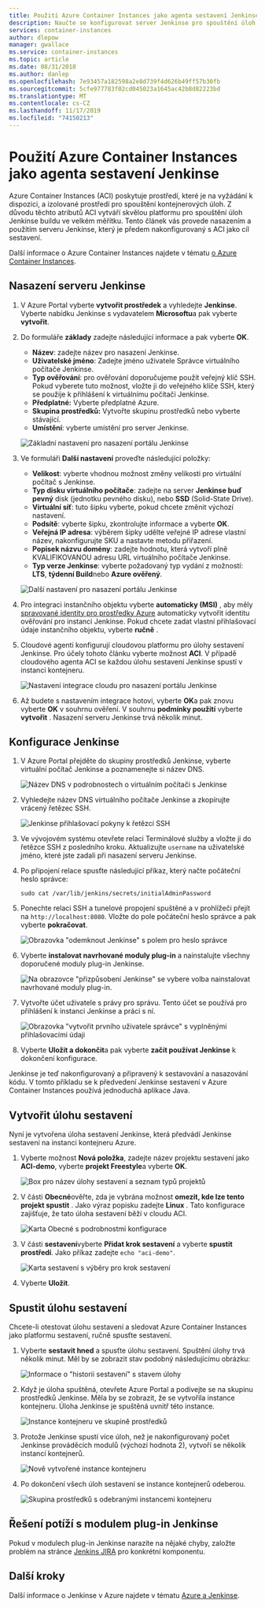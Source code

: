 ```yaml
---
title: Použití Azure Container Instances jako agenta sestavení Jenkinse
description: Naučte se konfigurovat server Jenkinse pro spouštění úloh sestavení na vyžádání v Azure Container Instances
services: container-instances
author: dlepow
manager: gwallace
ms.service: container-instances
ms.topic: article
ms.date: 08/31/2018
ms.author: danlep
ms.openlocfilehash: 7e93457a182598a2e8d739f4d626b49ff57b30fb
ms.sourcegitcommit: 5cfe977783f02cd045023a1645ac42b8d82223bd
ms.translationtype: MT
ms.contentlocale: cs-CZ
ms.lasthandoff: 11/17/2019
ms.locfileid: "74150213"
---
```

# <a name="use-azure-container-instances-as-a-jenkins-build-agent"></a>Použití Azure Container Instances jako agenta sestavení Jenkinse

Azure Container Instances (ACI) poskytuje prostředí, které je na vyžádání k dispozici, a izolované prostředí pro spouštění kontejnerových úloh. Z důvodu těchto atributů ACI vytváří skvělou platformu pro spouštění úloh Jenkinse buildu ve velkém měřítku. Tento článek vás provede nasazením a použitím serveru Jenkinse, který je předem nakonfigurovaný s ACI jako cíl sestavení.

Další informace o Azure Container Instances najdete v tématu [o Azure Container Instances][about-aci].

## <a name="deploy-a-jenkins-server"></a>Nasazení serveru Jenkinse

1. V Azure Portal vyberte **vytvořit prostředek** a vyhledejte **Jenkinse**. Vyberte nabídku Jenkinse s vydavatelem **Microsoftu**a pak vyberte **vytvořit**.

2. Do formuláře **základy** zadejte následující informace a pak vyberte **OK**.

   - **Název**: zadejte název pro nasazení Jenkinse.
   - **Uživatelské jméno**: Zadejte jméno uživatele Správce virtuálního počítače Jenkinse.
   - **Typ ověřování**: pro ověřování doporučujeme použít veřejný klíč SSH. Pokud vyberete tuto možnost, vložte ji do veřejného klíče SSH, který se použije k přihlášení k virtuálnímu počítači Jenkinse.
   - **Předplatné:** Vyberte předplatné Azure.
   - **Skupina prostředků:** Vytvořte skupinu prostředků nebo vyberte stávající.
   - **Umístění**: vyberte umístění pro server Jenkinse.

   ![Základní nastavení pro nasazení portálu Jenkinse](./media/container-instances-jenkins/jenkins-portal-01.png)

3. Ve formuláři **Další nastavení** proveďte následující položky:

   - **Velikost**: vyberte vhodnou možnost změny velikosti pro virtuální počítač s Jenkinse.
   - **Typ disku virtuálního počítače**: zadejte na server **Jenkinse buď pevný** disk (jednotku pevného disku), nebo **SSD** (Solid-State Drive).
   - **Virtuální síť**: tuto šipku vyberte, pokud chcete změnit výchozí nastavení.
   - **Podsítě**: vyberte šipku, zkontrolujte informace a vyberte **OK**.
   - **Veřejná IP adresa**: výběrem šipky udělte veřejné IP adrese vlastní název, nakonfigurujte SKU a nastavte metodu přiřazení.
   - **Popisek názvu domény**: zadejte hodnotu, která vytvoří plně KVALIFIKOVANOU adresu URL virtuálního počítače Jenkinse.
   - **Typ verze Jenkinse**: vyberte požadovaný typ vydání z možností: **LTS**, **týdenní Build**nebo **Azure ověřený**.

   ![Další nastavení pro nasazení portálu Jenkinse](./media/container-instances-jenkins/jenkins-portal-02.png)

4. Pro integraci instančního objektu vyberte **automaticky (MSI)** , aby měly [spravované identity pro prostředky Azure][managed-identities-azure-resources] automaticky vytvořit identitu ověřování pro instanci Jenkinse. Pokud chcete zadat vlastní přihlašovací údaje instančního objektu, vyberte **ručně** .

5. Cloudové agenti konfigurují cloudovou platformu pro úlohy sestavení Jenkinse. Pro účely tohoto článku vyberte možnost **ACI**. V případě cloudového agenta ACI se každou úlohu sestavení Jenkinse spustí v instanci kontejneru.

   ![Nastavení integrace cloudu pro nasazení portálu Jenkinse](./media/container-instances-jenkins/jenkins-portal-03.png)

6. Až budete s nastavením integrace hotovi, vyberte **OK**a pak znovu vyberte **OK** v souhrnu ověření. V souhrnu **podmínky použití** vyberte **vytvořit** . Nasazení serveru Jenkinse trvá několik minut.

## <a name="configure-jenkins"></a>Konfigurace Jenkinse

1. V Azure Portal přejděte do skupiny prostředků Jenkinse, vyberte virtuální počítač Jenkinse a poznamenejte si název DNS.

   ![Název DNS v podrobnostech o virtuálním počítači s Jenkinse](./media/container-instances-jenkins/jenkins-portal-fqdn.png)

2. Vyhledejte název DNS virtuálního počítače Jenkinse a zkopírujte vrácený řetězec SSH.

   ![Jenkinse přihlašovací pokyny k řetězci SSH](./media/container-instances-jenkins/jenkins-portal-04.png)

3. Ve vývojovém systému otevřete relaci Terminálové služby a vložte ji do řetězce SSH z posledního kroku. Aktualizujte `username` na uživatelské jméno, které jste zadali při nasazení serveru Jenkinse.

4. Po připojení relace spusťte následující příkaz, který načte počáteční heslo správce:

   ```
   sudo cat /var/lib/jenkins/secrets/initialAdminPassword
   ```

5. Ponechte relaci SSH a tunelové propojení spuštěné a v prohlížeči přejít na `http://localhost:8080`. Vložte do pole počáteční heslo správce a pak vyberte **pokračovat**.

   ![Obrazovka "odemknout Jenkinse" s polem pro heslo správce](./media/container-instances-jenkins/jenkins-portal-05.png)

6. Vyberte **instalovat navrhované moduly plug-in** a nainstalujte všechny doporučené moduly plug-in Jenkinse.

   ![Na obrazovce "přizpůsobení Jenkinse" se vybere volba nainstalovat navrhované moduly plug-in.](./media/container-instances-jenkins/jenkins-portal-06.png)

7. Vytvořte účet uživatele s právy pro správu. Tento účet se používá pro přihlášení k instanci Jenkinse a práci s ní.

   ![Obrazovka "vytvořit prvního uživatele správce" s vyplněnými přihlašovacími údaji](./media/container-instances-jenkins/jenkins-portal-07.png)

8. Vyberte **Uložit a dokončit**a pak vyberte **začít používat Jenkinse** k dokončení konfigurace.

Jenkinse je teď nakonfigurovaný a připravený k sestavování a nasazování kódu. V tomto příkladu se k předvedení Jenkinse sestavení v Azure Container Instances používá jednoduchá aplikace Java.

## <a name="create-a-build-job"></a>Vytvořit úlohu sestavení

Nyní je vytvořena úloha sestavení Jenkinse, která předvádí Jenkinse sestavení na instanci kontejneru Azure.

1. Vyberte možnost **Nová položka**, zadejte název projektu sestavení jako **ACI-demo**, vyberte **projekt Freestyle**a vyberte **OK**.

   ![Box pro název úlohy sestavení a seznam typů projektů](./media/container-instances-jenkins/jenkins-new-job.png)

2. V části **Obecné**ověřte, zda je vybrána možnost **omezit, kde lze tento projekt spustit** . Jako výraz popisku zadejte **Linux** . Tato konfigurace zajišťuje, že tato úloha sestavení běží v cloudu ACI.

   ![Karta Obecné s podrobnostmi konfigurace](./media/container-instances-jenkins/jenkins-job-01.png)

3. V části **sestavení**vyberte **Přidat krok sestavení** a vyberte **spustit prostředí**. Jako příkaz zadejte `echo "aci-demo"`.

   ![Karta sestavení s výběry pro krok sestavení](./media/container-instances-jenkins/jenkins-job-02.png)

5. Vyberte **Uložit**.

## <a name="run-the-build-job"></a>Spustit úlohu sestavení

Chcete-li otestovat úlohu sestavení a sledovat Azure Container Instances jako platformu sestavení, ručně spusťte sestavení.

1. Vyberte **sestavit hned** a spusťte úlohu sestavení. Spuštění úlohy trvá několik minut. Měl by se zobrazit stav podobný následujícímu obrázku:

   ![Informace o "historii sestavení" s stavem úlohy](./media/container-instances-jenkins/jenkins-job-status.png)

2. Když je úloha spuštěná, otevřete Azure Portal a podívejte se na skupinu prostředků Jenkinse. Měla by se zobrazit, že se vytvořila instance kontejneru. Úloha Jenkinse je spuštěná uvnitř této instance.

   ![Instance kontejneru ve skupině prostředků](./media/container-instances-jenkins/jenkins-aci.png)

3. Protože Jenkinse spustí více úloh, než je nakonfigurovaný počet Jenkinse prováděcích modulů (výchozí hodnota 2), vytvoří se několik instancí kontejnerů.

   ![Nově vytvořené instance kontejneru](./media/container-instances-jenkins/jenkins-aci-multi.png)

4. Po dokončení všech úloh sestavení se instance kontejnerů odeberou.

   ![Skupina prostředků s odebranými instancemi kontejneru](./media/container-instances-jenkins/jenkins-aci-none.png)

## <a name="troubleshooting-the-jenkins-plugin"></a>Řešení potíží s modulem plug-in Jenkinse

Pokud v modulech plug-in Jenkinse narazíte na nějaké chyby, založte problém na stránce [Jenkins JIRA](https://issues.jenkins-ci.org/) pro konkrétní komponentu.

## <a name="next-steps"></a>Další kroky

Další informace o Jenkinse v Azure najdete v tématu [Azure a Jenkinse][jenkins-azure].

<!-- LINKS - internal -->
[about-aci]: ./container-instances-overview.md
[jenkins-azure]: ../jenkins/overview.md
[managed-identities-azure-resources]: ../active-directory/managed-identities-azure-resources/overview.md